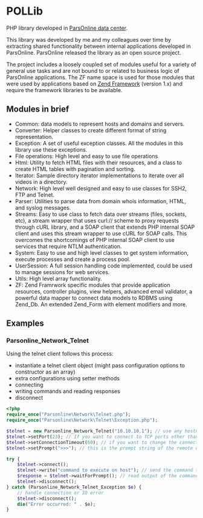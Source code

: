# POLLib

PHP library developed in [ParsOnline data center][1].

This library was developed by me and my colleagues over time by extracting shared functionality between internal applications developed in ParsOnline. ParsOnline released the library as an open source project.

The project includes a loosely coupled set of modules useful for a variety of general use tasks and are not bound to or related to business logic of ParsOnline applications.
The ZF name space is used for those modules that were used by applications based on [Zend Framework][2] (version 1.x) and require the framework libraries to be available.

## Modules in brief

 * Common: data models to represent hosts and domains and servers.
 * Converter: Helper classes to create different format of string representation.
 * Exception: A set of useful exception classes. All the modules in this library use these exceptions.
 * File operations: High level and easy to use file operations
 * Html: Utility to fetch HTML files with their resources, and a class to create HTML tables with pagination and sorting.
 * Iterator: Sample directory iterator implementations to iterate over all videos in a directory.
 * Network: High level well designed and easy to use classes for SSH2, FTP and Telnet.
 * Parser: Utilities to parse data from domain whois information, HTML, and syslog messages.
 * Streams: Easy to use class to fetch data over streams (files, sockets, etc), a stream wrapper that uses curl:// scheme to proxy requests through cURL library, and a SOAP client that extends PHP internal SOAP client and uses this stream wrapper to use cURL for SOAP calls. This overcomes the shortcomings of PHP internal SOAP client to use services that require NTLM authentication.
 * System: Easy to use and high level classes to get system information, execute processes and create a process pool.
 * UserSession: A full session handling code implemented, could be used to manage sessions for web services.
 * Utils: High level array functionality.
 * ZF: Zend Framrwork specific modules that provide application resources, controller plugins, view helpers, advanced email validator, a powerful data mapper to connect data models to RDBMS using Zend\_Db. An extended Zend\_Form with element modifiers and more.

## Examples

### Parsonline_Network_Telnet

Using the telnet client follows this process:

 * instantiate a telnet client object (might pass configuration options to constructor as an array)
 * extra configurations using setter methods
 * connecting
 * writing commands and reading responses
 * disconnect

```php
<?php
require_once("Parsonline\Network\Telnet.php");
require_once("Parsonline\Network\Telnet\Exception.php");

$telnet = new Parsonline_Network_Telnet("10.10.10.1"); // use any hostname or IP address instead of 10.10.10.1
$telnet->setPort(23); // If you want to connect to TCP ports other than Telnet default (23), (optional)
$telnet->setConnectionTimeout(60); // if you want to change the connection timeout (optional)
$telnet->setPrompt(">>>"); // this is the prompt string of the remote device. this will help telnet library to detect if output of previous command is finished and reached to the command prompt or not.

try {
    $telnet->connect();
    $telnet->write("command to execute on host"); // send the command to be executed on remote host
    $response = $telnet->waitForPrompt(); // read output of the command from remote host
    $telnet->disconnect();
} catch (Parsonline_Network_Telnet_Exception $e) {
    // handle connection or IO error
    $telnet->disconnect();
    die("Error occurred: " . $e);
}
```

[1]: http://www.parsonline.net/en/
[2]: http://framework.zend.com/

